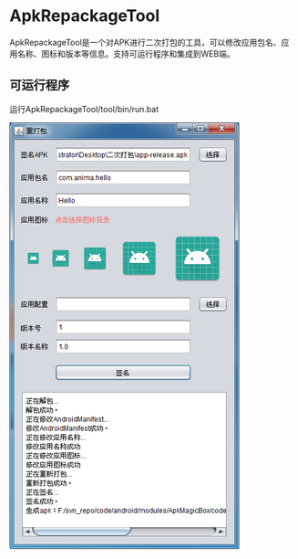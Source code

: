 # ApkRepackageTool
ApkRepackageTool是一个对APK进行二次打包的工具，可以修改应用包名、应用名称、图标和版本等信息。支持可运行程序和集成到WEB端。

## 可运行程序
运行ApkRepackageTool/tool/bin/run.bat  

![image](https://github.com/Anima18/ApkRepackageTool/blob/master/image/repackage.png?raw=true)
